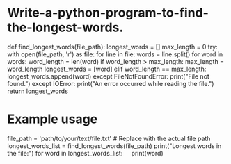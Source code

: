 # Write-a-python-program-to-find-the-longest-words.

def find_longest_words(file_path):
    longest_words = []
    max_length = 0
    try:
        with open(file_path, 'r') as file:
            for line in file:
                words = line.split()
                for word in words:
                    word_length = len(word)
                    if word_length > max_length:
                        max_length = word_length
                        longest_words = [word]
                    elif word_length == max_length:
                        longest_words.append(word)
    except FileNotFoundError:
        print("File not found.")
    except IOError:
        print("An error occurred while reading the file.")
    return longest_words

# Example usage
file_path = 'path/to/your/text/file.txt'  # Replace with the actual file path
longest_words_list = find_longest_words(file_path)
print("Longest words in the file:")
for word in longest_words_list:
    print(word)
